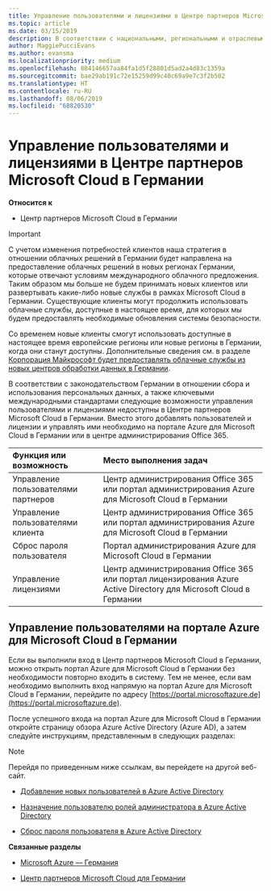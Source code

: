 ```yaml
---
title: Управление пользователями и лицензиями в Центре партнеров Microsoft Cloud в Германии | Центр партнеров Microsoft Cloud в Германии
ms.topic: article
ms.date: 03/15/2019
description: В соответствии с национальными, региональными и отраслевыми требованиями к сбору и использованию персональных данных возможности управления пользователями недоступны в Центре партнеров Microsoft Cloud в Германии. Вместо этого добавлять пользователей и управлять ими необходимо на портале Azure для Microsoft Cloud в Германии.
author: MaggiePucciEvans
ms.author: evansma
ms.localizationpriority: medium
ms.openlocfilehash: 884146657aa84fa1d5f28801d5ad2a4d83c1359a
ms.sourcegitcommit: bae29ab191c72e15259d99c40c69a9e7c3f2b502
ms.translationtype: HT
ms.contentlocale: ru-RU
ms.lasthandoff: 08/06/2019
ms.locfileid: "68820530"
---
```

# <a name="user-and-license-management-in-partner-center-for-microsoft-cloud-germany"></a>Управление пользователями и лицензиями в Центре партнеров Microsoft Cloud в Германии

**Относится к**

-  Центр партнеров Microsoft Cloud в Германии

> [!IMPORTANT]
> С учетом изменения потребностей клиентов наша стратегия в отношении облачных решений в Германии будет направлена на предоставление облачных решений в новых регионах Германии, которые отвечают условиям международного облачного предложения. Таким образом мы больше не будем принимать новых клиентов или развертывать какие-либо новые службы в рамках Microsoft Cloud в Германии. Существующие клиенты могут продолжить использовать облачные службы, доступные в настоящее время, для которых мы будем предоставлять необходимые обновления системы безопасности.
>  
> Со временем новые клиенты смогут использовать доступные в настоящее время европейские регионы или новые регионы в Германии, когда они станут доступны. Дополнительные сведения см. в разделе [Корпорация Майкрософт будет предоставлять облачные службы из новых центров обработки данных в Германии](https://news.microsoft.com/europe/2018/08/31/microsoft-to-deliver-cloud-services-from-new-datacentres-in-germany-in-2019-to-meet-evolving-customer-needs/).

В соответствии с законодательством Германии в отношении сбора и использования персональных данных, а также ключевыми международными стандартами следующие возможности управления пользователями и лицензиями недоступны в Центре партнеров Microsoft Cloud в Германии. Вместо этого добавлять пользователей и лицензии и управлять ими необходимо на портале Azure для Microsoft Cloud в Германии или в центре администрирования Office 365.

Функция или возможность | Место выполнения задач
:--- | :---
Управление пользователями партнеров | Центр администрирования Office 365 или портал администрирования Azure для Microsoft Cloud в Германии
Управление пользователями клиента | Центр администрирования Office 365 или портал администрирования Azure для Microsoft Cloud в Германии
Сброс пароля пользователя | Портал администрирования Azure для Microsoft Cloud в Германии
Управление лицензиями | Центр администрирования Office 365 или портал лицензирования Azure Active Directory для Microsoft Cloud в Германии

## <a name="how-to-manage-users-in-the-azure-portal-for-microsoft-cloud-germany"></a>Управление пользователями на портале Azure для Microsoft Cloud в Германии 

Если вы выполнили вход в Центр партнеров Microsoft Cloud в Германии, можно открыть портал Azure для Microsoft Cloud в Германии без необходимости повторно входить в систему. Тем не менее, если вам необходимо выполнить вход напрямую на портал Azure для Microsoft Cloud в Германии, перейдите по адресу [https://portal.microsoftazure.de](https://portal.microsoftazure.de). 

После успешного входа на портал Azure для Microsoft Cloud в Германии откройте страницу обзора Azure Active Directory (Azure AD), а затем следуйте инструкциям, представленным в следующих разделах:

> [!NOTE]  
> Перейдя по приведенным ниже ссылкам, вы перейдете на другой веб-сайт. 

-  [Добавление новых пользователей в Azure Active Directory](https://docs.microsoft.com/azure/active-directory/active-directory-users-create-azure-portal)

-  [Назначение пользователю ролей администратора в Azure Active Directory](https://docs.microsoft.com/azure/active-directory/active-directory-users-assign-role-azure-portal)

-  [Сброс пароля пользователя в Azure Active Directory](https://docs.microsoft.com/azure/active-directory/active-directory-users-reset-password-azure-portal)

**Связанные разделы**

-  [Microsoft Azure — Германия](https://azure.microsoft.com/global-infrastructure/germany/)

-  [Центр партнеров Microsoft Cloud для Германии](partner-center-for-microsoft-cloud-germany.md)


